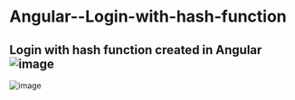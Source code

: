 # Angular--Login-with-hash-function
Login with hash function created in Angular
![image](https://user-images.githubusercontent.com/75455500/166308513-8750c615-c3fd-4e0a-b46b-61293c76be65.png)
----------------------------------------------------------------------------------------------------------------
![image](https://user-images.githubusercontent.com/75455500/166308639-7c70020c-0fff-4b47-b018-c8b7e5495047.png)
